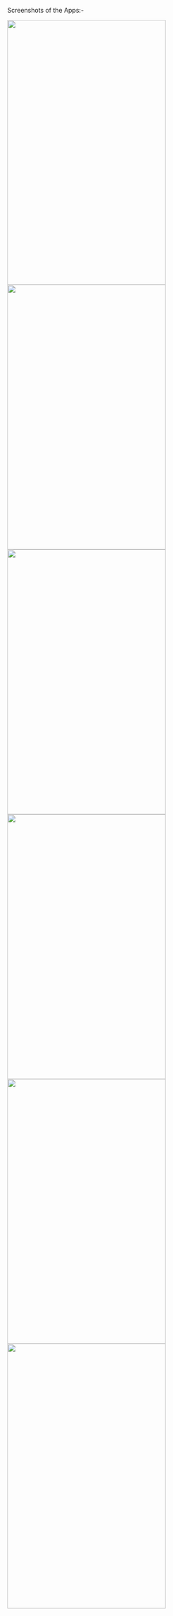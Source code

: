 Screenshots of the Apps:-

<a href="#"><img src="https://user-images.githubusercontent.com/5567433/135963952-7cde8931-0db7-439b-926b-3b181f218f6d.PNG" align="left" height="600" width="360" ></a>
<a href="#"><img src="https://user-images.githubusercontent.com/5567433/135964921-2537e50b-74ee-4cce-8e49-583f31a30dbf.PNG" align="left" height="600" width="360" ></a>
<a href="#"><img src="https://user-images.githubusercontent.com/5567433/135964981-b11bc09b-88aa-43c8-a489-6d1f6ecaad40.PNG" align="left" height="600" width="360" ></a>
<a href="#"><img src="https://user-images.githubusercontent.com/5567433/135965069-437abac0-122e-4dfd-a510-0c8a6d11fada.PNG" align="left" height="600" width="360" ></a>
<a href="#"><img src="https://user-images.githubusercontent.com/5567433/135965080-072817b8-165d-4a17-baa8-2f687a0ec506.PNG" align="left" height="600" width="360" ></a>
<a href="#"><img src="https://user-images.githubusercontent.com/5567433/135965092-28ae3416-1f6c-43e4-ba34-3d3a11a61f41.PNG" align="left" height="600" width="360" ></a>
